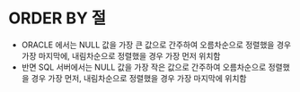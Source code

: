 # ORDER BY 절

* ORACLE 에서는 NULL 값을 가장 큰 값으로 간주하여 오름차순으로 정렬했을 경우 가장 마지막에, 내림차순으로 정렬했을 경우 가장 먼저 위치함
* 반면 SQL 서버에서는 NULL 값을 가장 작은 값으로 간주하여 오름차순으로 정렬했을 경우 가장 먼저, 내림차순으로 정렬했을 경우 가장 마지막에 위치함

